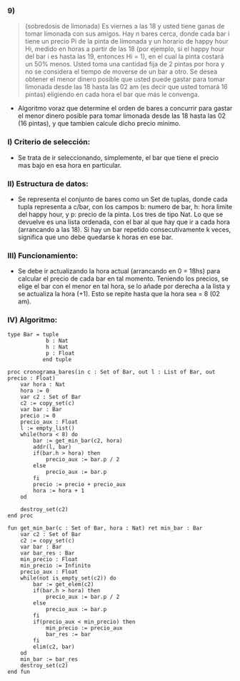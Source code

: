 ### 9) 
> (sobredosis de limonada) Es viernes a las 18 y usted tiene ganas de tomar limonada con sus amigos. Hay n bares cerca, donde cada bar i tiene un precio Pi de la pinta de limonada y un horario de happy hour Hi, medido en horas a partir de las 18 (por ejemplo, si el happy hour del bar i es hasta las 19, entonces Hi = 1), en el cual la pinta costará un 50% menos. Usted toma una cantidad fija de 2 pintas por hora y no se considera el tiempo de moverse de un bar a otro. Se desea obtener el menor dinero posible que usted puede gastar para tomar limonada desde las 18 hasta las 02 am (es decir que usted tomará 16 pintas) eligiendo en cada hora el bar que más le convenga.

- Algoritmo voraz que determine el orden de bares a concurrir para gastar el menor dinero posible para tomar limonada desde las 18 hasta las 02 (16 pintas), y que tambien calcule dicho precio minimo.

### I) Criterio de selección:
- Se trata de ir seleccionando, simplemente, el bar que tiene el precio mas bajo en esa hora en particular. 

### II) Estructura de datos:
- Se representa el conjunto de bares como un Set de tuplas, donde cada tupla representa a c/bar, con los campos b: numero de bar, h: hora limite del happy hour, y p: precio de la pinta. Los tres de tipo Nat. 
Lo que se devuelve es una lista ordenada, con el bar al que hay que ir a cada hora (arrancando a las 18). Si hay un bar repetido consecutivamente k veces, significa que uno debe quedarse k horas en ese bar. 

### III) Funcionamiento:
- Se debe ir actualizando la hora actual (arrancando en 0 = 18hs) para calcular el precio de cada bar en tal momento. Teniendo los precios, se elige el bar con el menor en tal hora, se lo añade por derecha a la lista y se actualiza la hora (+1). Esto se repite hasta que la hora sea = 8 (02 am).

### IV) Algoritmo:
~~~
type Bar = tuple 
            b : Nat
            h : Nat
            p : Float
           end tuple

proc cronograma_bares(in c : Set of Bar, out l : List of Bar, out precio : Float)
    var hora : Nat
    hora := 0
    var c2 : Set of Bar
    c2 := copy_set(c)
    var bar : Bar
    precio := 0
    precio_aux : Float
    l := empty_list()
    while(hora < 8) do
        bar := get_min_bar(c2, hora)
        addr(l, bar)
        if(bar.h > hora) then
            precio_aux := bar.p / 2
        else 
            precio_aux := bar.p
        fi
        precio := precio + precio_aux
        hora := hora + 1
    od

    destroy_set(c2)
end proc

fun get_min_bar(c : Set of Bar, hora : Nat) ret min_bar : Bar
    var c2 : Set of Bar
    c2 := copy_set(c)
    var bar : Bar
    var bar_res : Bar
    min_precio : Float
    min_precio := Infinito
    precio_aux : Float
    while(not is_empty_set(c2)) do
        bar := get_elem(c2)
        if(bar.h > hora) then
            precio_aux := bar.p / 2
        else 
            precio_aux := bar.p
        fi
        if(precio_aux < min_precio) then
            min_precio := precio_aux
            bar_res := bar 
        fi
        elim(c2, bar)
    od
    min_bar := bar_res
    destroy_set(c2)
end fun 
~~~